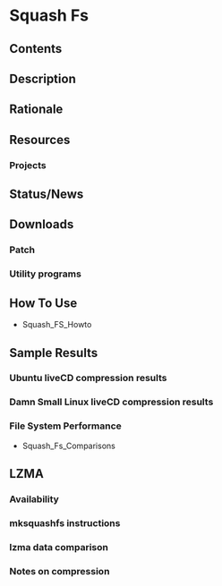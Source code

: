# Squash Fs
## Contents
## Description
## Rationale
## Resources
### Projects
## Status/News
## Downloads
### Patch
### Utility programs
## How To Use
* Squash_FS_Howto
## Sample Results
### Ubuntu liveCD compression results
### Damn Small Linux liveCD compression results
### File System Performance
* Squash_Fs_Comparisons
## LZMA
### Availability
### mksquashfs instructions
### lzma data comparison
### Notes on compression
